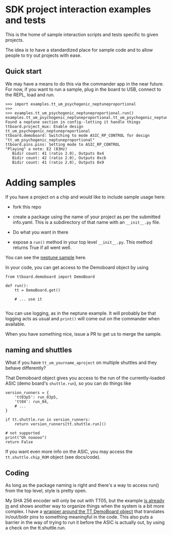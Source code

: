 # SDK project interaction examples and tests

This is the home of sample interaction scripts and tests specific to given projects.

The idea is to have a standardized place for sample code and to allow people to try out projects with ease.

## Quick start

We may have a means to do this via the commander app in the near future.  For now, 
if you want to run a sample, plug in the board to USB, connect to the REPL, load and run.


```
>>> import examples.tt_um_psychogenic_neptuneproportional
>>>
>>> examples.tt_um_psychogenic_neptuneproportional.run()
examples.tt_um_psychogenic_neptuneproportional.tt_um_psychogenic_neptuneproportional: Found a neptune section in config--letting it handle things
ttboard.project_mux: Enable design tt_um_psychogenic_neptuneproportional
ttboard.demoboard: Switching to mode ASIC_RP_CONTROL for design "tt_um_psychogenic_neptuneproportional"
ttboard.pins.pins: Setting mode to ASIC_RP_CONTROL
"Playing" a note: E2 (83Hz)
   Bidir count: 41 (ratio 2.0), Outputs 0x4
   Bidir count: 42 (ratio 2.0), Outputs 0xcb
   Bidir count: 41 (ratio 2.0), Outputs 0x9

```

# Adding samples

If you have a project on a chip and would like to include sample usage here:


  * fork this repo
  
  * create a package using the name of your project as per the submitted info.yaml.  This is a subdirectory of that name with an `__init__.py` file.
  
  * Do what you want in there
  
  * expose a `run()` method in your top level `__init__.py`.  This method returns True if all went well.
  
You can see the [neptune sample](tt_um_psychogenic_neptuneproportional/__init__.py) here.


In your code, you can get access to the Demoboard object by using

```
from ttboard.demoboard import DemoBoard

def run():
    tt = DemoBoard.get()
    
    # ... use it
    
```

You can use logging, as in the neptune example.  It will probably be that logging acts as usual and `print()` will come out on the commander when available.

When you have something nice, issue a PR to get us to merge the sample.

## naming and shuttles

What if you have `tt_um_yourname_aproject` on multiple shuttles and they behave differently?

That Demoboard object gives you access to the run of the currently-loaded ASIC (demo board's `shuttle.run`), so you can do things like


```
version_runners = {
    'tt03p5': run_03p5,
    'tt04': run_04,
    # ...
}

if tt.shuttle.run in version_runners:
    return version_runners[tt.shuttle.run]()

# not supported
print("Oh nooooo")
return False
```


If you want even more info on the ASIC, you may access the `tt.shuttle.chip_ROM` object (see docs/code).

## Coding

As long as the package naming is right and there's a way to access run() from the top level, style is pretty open.

My SHA 256 encoder will only be out with TT05, but the example [is already in](tt_um_psychogenic_shaman/) and shows another way to organize things when the system is a bit more complex.  I have a [wrapper around the TT DemoBoard object](tt_um_psychogenic_shaman/shaman.py) that translates in/out/bidir pins to something meaningful in the code.  This also puts a barrier in the way of trying to run it before the ASIC is actually out, by using a check on the tt.shuttle.run.




